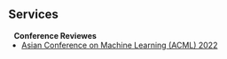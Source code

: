 ## Services

<h4 style="margin:0 10px 0;">Conference Reviewes</h4>

<ul style="margin:0 0 5px;">
  <li><a href="https://acml.iith.ac.in/"><autocolor>Asian Conference on Machine Learning (ACML) 2022 </autocolor></a></li>
</ul>